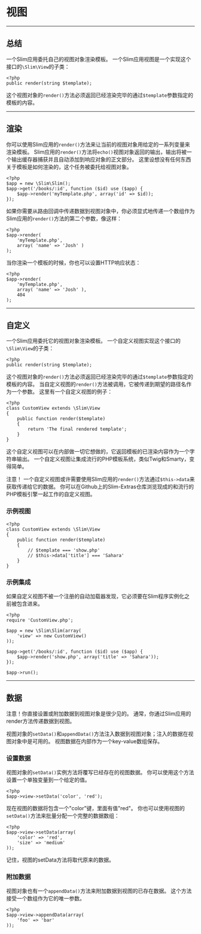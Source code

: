 # 视图

---

## 总结
一个Slim应用委托自己的视图对象渲染模板。
一个Slim应用视图是一个实现这个接口的`\Slim\View`的子类：
```
<?php
public render(string $template);
```
这个视图对象的`render()`方法必须返回已经渲染完毕的通过`$template`参数指定的模板的内容。

---

## 渲染
你可以使用Slim应用的`render()`方法来让当前的视图对象用给定的一系列变量来渲染模板。
Slim应用的`render()`方法将`echo()`视图对象返回的输出，输出将被一个输出缓存器捕获并且自动添加到响应对象的正文部分。
这里设想没有任何东西关于模板是如何渲染的，这个任务被委托给视图对象。

```
<?php
$app = new \Slim\Slim();
$app->get('/books/:id', function ($id) use ($app) {
    $app->render('myTemplate.php', array('id' => $id));
});
```

如果你需要从路由回调中传递数据到视图对象中，你必须显式地传递一个数组作为Slim应用的`render()`方法的第二个参数，像这样：

```
<?php
$app->render(
    'myTemplate.php',
    array( 'name' => 'Josh' )
);
```

当你渲染一个模板的时候，你也可以设置HTTP响应状态：

```
<?php
$app->render(
    'myTemplate.php',
    array( 'name' => 'Josh' ),
    404
);
```

---

## 自定义
一个Slim应用委托它的视图对象渲染模板。
一个自定义视图实现这个接口的`\Slim\View`的子类：

```
<?php
public render(string $template);
```

这个视图对象的`render()`方法必须返回已经渲染完毕的通过`$template`参数指定的模板的内容。
当自定义视图的`render()`方法被调用，它被传递到期望的路径名作为一个参数。
这里有一个自定义视图的例子：

```
<?php
class CustomView extends \Slim\View
{
    public function render($template)
    {
        return 'The final rendered template';
    }
}
```

这个自定义视图可以在内部做一切它想做的，它返回模板的已渲染内容作为一个字符串输出。
一个自定义视图让集成流行的PHP模板系统，类似Twig和Smarty，变得简单。

注意！
一个自定义视图或许需要使用Slim应用的`render()`方法通过`$this->data`来获取传递给它的数据。
你可以在Github上的Slim-Extras仓库浏览现成的和流行的PHP模板引擎一起工作的自定义视图。

### 示例视图

```
<?php
class CustomView extends \Slim\View
{
    public function render($template)
    {
        // $template === 'show.php'
        // $this->data['title'] === 'Sahara'
    }
}
```

### 示例集成
如果自定义视图不被一个注册的自动加载器发现，它必须要在Slim程序实例化之前被包含进来。

```
<?php
require 'CustomView.php';

$app = new \Slim\Slim(array(
    'view' => new CustomView()
));

$app->get('/books/:id', function ($id) use ($app) {
    $app->render('show.php', array('title' => 'Sahara'));
});

$app->run();
```

---

## 数据
注意！你直接设置或附加数据到视图对象是很少见的。
通常，你通过Slim应用的render方法传递数据到视图。

视图对象的`setData()`和`appendData()`方法注入数据到视图对象；注入的数据在视图对象中是可用的。
视图数据在内部作为一个key-value数组保存。

### 设置数据
视图对象的`setData()`实例方法将覆写已经存在的视图数据。
你可以使用这个方法设置一个单独变量到一个给定的值。
```
<?php
$app->view->setData('color', 'red');
```

现在视图的数据将包含一个"color"键，里面有值"red"。
你也可以使用视图的`setData()`方法来批量分配一个完整的数据数组：
```
<?php
$app->view->setData(array(
    'color' => 'red',
    'size' => 'medium'
));
```

记住，视图的setData方法将取代原来的数据。

### 附加数据

视图对象也有一个`appendData()`方法来附加数据到视图的已存在数据。
这个方法接受一个数组作为它的唯一参数。
```
<?php
$app->view->appendData(array(
    'foo' => 'bar'
));
```
